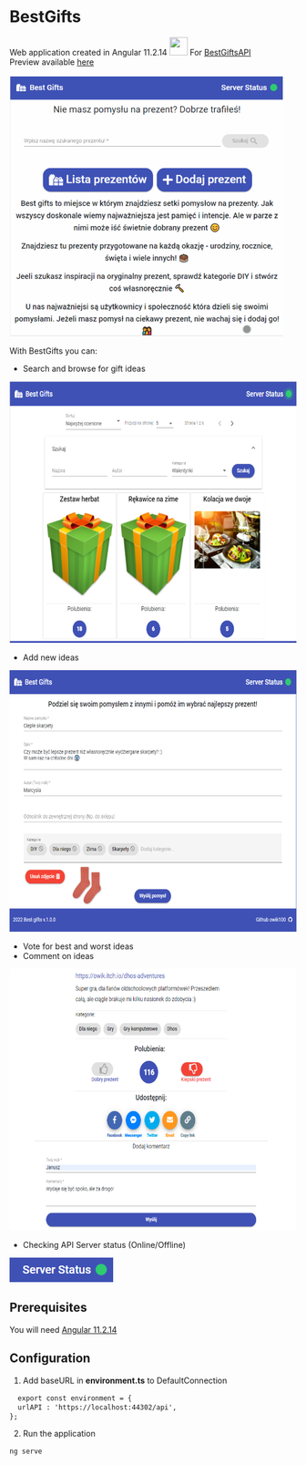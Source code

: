 # BestGifts
Web application created in Angular 11.2.14 <img src="https://avatars.githubusercontent.com/u/139426?s=200&v=4" width="32" height="32"> For [BestGiftsAPI](https://github.com/owik100/BestGiftsAPI)
<br/>
Preview available [here](https://owik100.github.io/best-gifts/)
<br/>
<br/>
<img src="https://github.com/owik100/Portfolio/blob/gh-pages/images/Projects/Best%20Gifts/Best%20gifts.gif" width="480" height="456">

With BestGifts you can:
 - Search and browse for gift ideas
<img src="https://github.com/owik100/Portfolio/blob/gh-pages/images/Projects/Best%20Gifts/gift%20list%20search.png" width="622" height="459">

 - Add new ideas
 <img src="https://github.com/owik100/Portfolio/blob/gh-pages/images/Projects/Best%20Gifts/gift%20add.png" width="622" height="459">

 - Vote for best and worst ideas
 - Comment on ideas
 <img src="https://github.com/owik100/Portfolio/blob/gh-pages/images/Projects/Best%20Gifts/gifts%20item.png" width="622" height="459">
 
 - Checking API Server status (Online/Offline)
 <img src="https://github.com/owik100/Portfolio/blob/gh-pages/images/Projects/Best%20Gifts/Best%20gifts%20server%20status.gif">
 
 ## Prerequisites
You will need [Angular 11.2.14](https://www.npmjs.com/package/@angular/cli/v/11.2.4)
 ## Configuration
1. Add baseURL in **environment.ts** to DefaultConnection
```
  export const environment = {
  urlAPI : 'https://localhost:44302/api',
};
```
2. Run the application
```
ng serve
```

